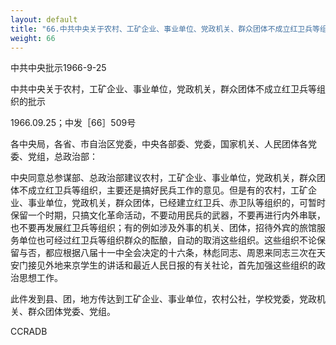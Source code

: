 ```yaml
---
layout: default
title: "66.中共中央关于农村、工矿企业、事业单位、党政机关、群众团体不成立红卫兵等组织的批示"
weight: 66
---
```


中共中央批示1966-9-25

中共中央关于农村，工矿企业、事业单位，党政机关，群众团体不成立红卫兵等组织的批示

1966.09.25；中发［66］509号

各中央局，各省、市自治区党委，中央各部委、党委，国家机关、人民团体各党委、党组，总政治部：

中央同意总参谋部、总政治部建议农村，工矿企业、事业单位，党政机关，群众团体不成立红卫兵等组织，主要还是搞好民兵工作的意见。但是有的农村，工矿企业、事业单位，党政机关，群众团体，已经建立红卫兵、赤卫队等组织的，可暂时保留一个时期，只搞文化革命活动，不要动用民兵的武器，不要再进行内外串联，也不要再发展红卫兵等组织；有的例如涉及外事的机关、团体，招待外宾的旅馆服务单位也可经过红卫兵等组织群众的酝酿，自动的取消这些组织。这些组织不论保留与否，都应根据八届十一中全会决定的十六条，林彪同志、周恩来同志三次在天安门接见外地来京学生的讲话和最近人民日报的有关社论，首先加强这些组织的政治思想工作。

此件发到县、团，地方传达到工矿企业、事业单位，农村公社，学校党委，党政机关、群众团体党委、党组。

CCRADB

